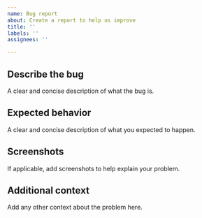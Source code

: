 ```yaml
---
name: Bug report
about: Create a report to help us improve
title: ''
labels: ''
assignees: ''

---
```


## Describe the bug
A clear and concise description of what the bug is.

## Expected behavior
A clear and concise description of what you expected to happen.

## Screenshots
If applicable, add screenshots to help explain your problem.

## Additional context
Add any other context about the problem here.
